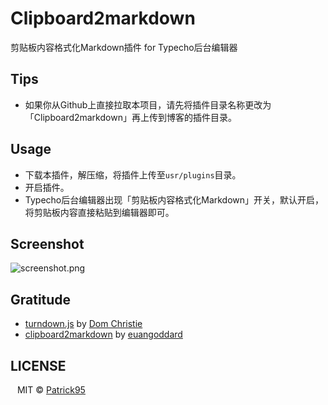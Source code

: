 # Clipboard2markdown
剪贴板内容格式化Markdown插件 for Typecho后台编辑器

## Tips

 - 如果你从Github上直接拉取本项目，请先将插件目录名称更改为「Clipboard2markdown」再上传到博客的插件目录。

## Usage

 - 下载本插件，解压缩，将插件上传至`usr/plugins`目录。
 - 开启插件。
 - Typecho后台编辑器出现「剪贴板内容格式化Markdown」开关，默认开启，将剪贴板内容直接粘贴到编辑器即可。
 
 ## Screenshot
 
 ![screenshot.png](https://muguang.me/usr/uploads/2019/01/3573716863.png)
 
## Gratitude

 - [turndown.js](https://github.com/domchristie/turndown) by [Dom Christie](https://github.com/domchristie)
 - [clipboard2markdown](https://github.com/euangoddard/clipboard2markdown) by [euangoddard](https://github.com/euangoddard)

## LICENSE

   &#8194; MIT © [Patrick95](https://muguang.me/)
